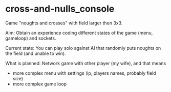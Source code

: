 # cross-and-nulls_console
Game "noughts and crosses" with field larger then 3x3.

Aim: Obtain an experience coding different states of the game (menu, gameloop) and sockets.

Current state:
You can play solo against AI that randomly puts noughts on the field (and unable to win).

What is planned:
Network game with other player (my wife), and that means
  - more complex menu with settings (ip, players names, probably field size)
  - more complex game loop
